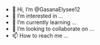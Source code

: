 - 👋 Hi, I’m @GasanaElysee12
- 👀 I’m interested in ...
- 🌱 I’m currently learning ...
- 💞️ I’m looking to collaborate on ...
- 📫 How to reach me ...

<!---
GasanaElysee12/GasanaElysee12 ihghgghghghgs a ✨ special ✨ repository because its `README.md` (this file) appears on your GitHub profile.
You can click the Preview link to take a look at your changes.
--->

